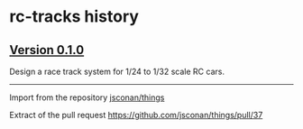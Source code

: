 # rc-tracks history

## [Version 0.1.0](https://github.com/jsconan/rc-tracks/releases/tag/v0.1.0)

Design a race track system for 1/24 to 1/32 scale RC cars.

---

Import from the repository [jsconan/things](https://github.com/jsconan/things)

Extract of the pull request https://github.com/jsconan/things/pull/37
